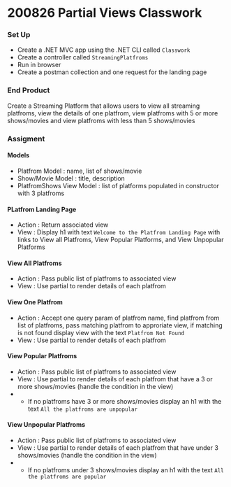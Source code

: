 # 200826 Partial Views Classwork

### Set Up
- Create a .NET MVC app using the .NET CLI called `Classwork`
- Create a controller called `StreamingPlatfroms`
- Run in browser
- Create a postman collection and one request for the landing page

### End Product
Create a Streaming Platform that allows users to view all streaming platfroms, view the details of one platfrom, view platfroms with 5 or more shows/movies and view platfroms with less than 5 shows/movies

### Assigment
#### Models
- Platfrom Model : name, list of shows/movie
- Show/Movie Model : title, description
- PlatfromShows View Model : list of platforms populated in constructor with 3 platfroms

#### PLatfrom Landing Page
- Action : Return associated view
- View : Display h1 with text `Welcome to the Platfrom Landing Page` with links to View all Platfroms, View Popular Platforms, and View Unpopular Platforms

#### View All Platfroms
- Action : Pass public list of platfroms to associated view
- View : Use partial to render details of each platfrom

#### View One Platfrom
- Action : Accept one query param of platfrom name, find platfrom from list of platfroms, pass matching platfrom to approriate view, if matching is not found display view with the text `Platfrom Not Found`
- View : Use partial to render details of each platfrom

#### View Popular Platfroms
- Action : Pass public list of platfroms to associated view
- View : Use partial to render details of each platfrom that have a 3 or more shows/movies (handle the condition in the view)
- * If no platfroms have 3 or more shows/movies display an h1 with the text `All the platfroms are unpopular`

#### View Unpopular Platfroms
- Action : Pass public list of platfroms to associated view
- View : Use partial to render details of each platfrom that have under 3 shows/movies (handle the condition in the view)
- * If no platfroms under 3 shows/movies display an h1 with the text `All the platfroms are popular`